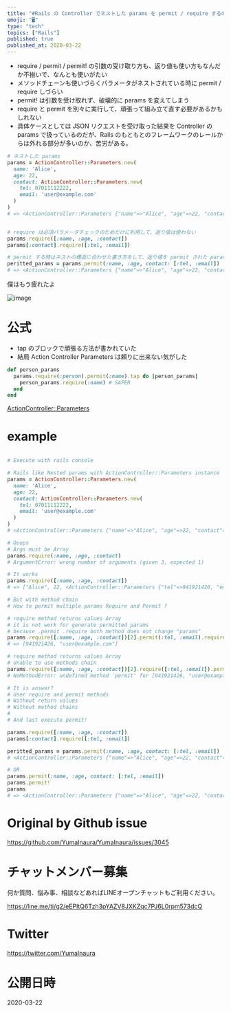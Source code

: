 ```yaml
---
title: "#Rails の Controller でネストした params を permit / require するのはメソッドチェーンじゃいかん"
emoji: "🖥"
type: "tech"
topics: ["Rails"]
published: true
published_at: 2020-03-22
---
```


- require / permit / permit! の引数の受け取り方も、返り値も使い方もなんだか不揃いで、なんとも使いがたい
- メソッドチェーンも使いづらくパラメータがネストされている時に permit / require しづらい
- permit! は引数を受け取れず、破壊的に params を変えてしまう
- require と permit を別々に実行して、頑張って組み立て直す必要があるかもしれない
- 具体ケースとしては JSON リクエストを受け取った結果を Controller の params で扱っているのだが、Rails のもともとのフレームワークのレールからは外れる部分が多いのか、苦労がある。

```rb
# ネストした params
params = ActionController::Parameters.new(
  name: 'Alice',
  age: 22,
  contact: ActionController::Parameters.new(
    tel: 07011112222,
    email: 'user@example.com'
  )
)
# => <ActionController::Parameters {"name"=>"Alice", "age"=>22, "contact"=><ActionController::Parameters {"tel"=>941921426, "email"=>"user@example.com"} permitted: false>} permitted: false>


# require は必須パラメータチェックのためだけに利用して、返り値は使わない
params.require([:name, :age, :contact])
params[:contact].require([:tel, :email])

# permit する時はネストの構造に合わせた書き方をして、返り値を permit された params として利用する
peritted_params = params.permit(:name, :age, contact: [:tel, :email])
# => <ActionController::Parameters {"name"=>"Alice", "age"=>22, "contact"=><ActionController::Parameters {"tel"=>941921426, "email"=>"user@example.com"} permitted: true>} permitted: true>
```

僕はもう疲れたよ

![image](https://user-images.githubusercontent.com/13635059/77215222-54114980-6b56-11ea-8510-1d61c450d0dd.png)


# 公式

- tap のブロックで頑張る方法が書かれていた
- 結局 Action Controller Parameters は頼りに出来ない気がした

```rb
def person_params
  params.require(:person).permit(:name).tap do |person_params|
    person_params.require(:name) # SAFER
  end
end
```

[ActionController::Parameters](https://api.rubyonrails.org/classes/ActionController/Parameters.html)

# example

```rb

# Execute with rails console

# Rails like Nested params with ActionController::Parameters instance
params = ActionController::Parameters.new(
  name: 'Alice',
  age: 22,
  contact: ActionController::Parameters.new(
    tel: 07011112222,
    email: 'user@example.com'
  )
)
# <ActionController::Parameters {"name"=>"Alice", "age"=>22, "contact"=><ActionController::Parameters {"tel"=>941921426, "email"=>"user@example.com"} permitted: false>} permitted: false>

# Ooops
# Args must be Array
params.require(:name, :age, :contact)
# ArgumentError: wrong number of arguments (given 3, expected 1)

# It works
params.require([:name, :age, :contact])
# => ["Alice", 22, <ActionController::Parameters {"tel"=>941921426, "email"=>"user@example.com"} permitted: false>]

# But with method chain
# How to permit multiple params Require and Permit ?

# require method returns values Array
# it is not work for generate permitted params
# because .permit .require both method does not change "params"
params.require([:name, :age, :contact])[2].permit(:tel, :email).require([:tel, :email])
# => [941921426, "user@example.com"]

# require method returns values Array
# Unable to use methods chain
params.require([:name, :age, :contact])[2].require([:tel, :email]).permit(:tel, :email)
# NoMethodError: undefined method `permit' for [941921426, "user@example.com"]:Array

# It is answer?
# User require and permit methods
# Without return values
# Without method chains
# 
# And last execute permit!

params.require([:name, :age, :contact])
params[:contact].require([:tel, :email])

peritted_params = params.permit(:name, :age, contact: [:tel, :email])
# <ActionController::Parameters {"name"=>"Alice", "age"=>22, "contact"=><ActionController::Parameters {"tel"=>941921426, "email"=>"user@example.com"} permitted: true>} permitted: true>

# OR
params.permit(:name, :age, contact: [:tel, :email])
params.permit!
params
# => <ActionController::Parameters {"name"=>"Alice", "age"=>22, "contact"=><ActionController::Parameters {"tel"=>941921426, "email"=>"user@example.com"} permitted: true>} permitted: true>
```

# Original by Github issue

https://github.com/YumaInaura/YumaInaura/issues/3045








<!-- Update From Qiita API -->

# チャットメンバー募集


何か質問、悩み事、相談などあればLINEオープンチャットもご利用ください。

https://line.me/ti/g2/eEPltQ6Tzh3pYAZV8JXKZqc7PJ6L0rpm573dcQ





# Twitter


https://twitter.com/YumaInaura


<!-- Update From Qiita API -->



# 公開日時

2020-03-22
